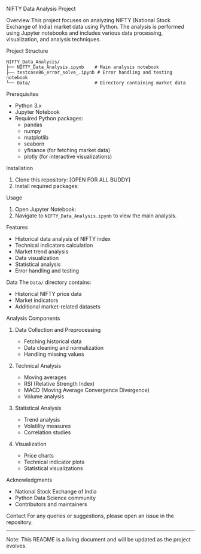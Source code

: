  NIFTY Data Analysis Project

 Overview
This project focuses on analyzing NIFTY (National Stock Exchange of India) market data using Python. The analysis is performed using Jupyter notebooks and includes various data processing, visualization, and analysis techniques.

Project Structure
```
NIFTY_Data_Analysis/
├── NIFTY_Data_Analysis.ipynb    # Main analysis notebook
├── testcase86_error_solve_.ipynb # Error handling and testing notebook
└── Data/                        # Directory containing market data
```

Prerequisites
- Python 3.x
- Jupyter Notebook
- Required Python packages:
  - pandas
  - numpy
  - matplotlib
  - seaborn
  - yfinance (for fetching market data)
  - plotly (for interactive visualizations)

Installation
1. Clone this repository: [OPEN FOR ALL BUDDY]
2. Install required packages:

Usage
1. Open Jupyter Notebook:
2. Navigate to `NIFTY_Data_Analysis.ipynb` to view the main analysis.

Features
- Historical data analysis of NIFTY index
- Technical indicators calculation
- Market trend analysis
- Data visualization
- Statistical analysis
- Error handling and testing

Data
The `Data/` directory contains:
- Historical NIFTY price data
- Market indicators
- Additional market-related datasets

Analysis Components
1. Data Collection and Preprocessing
   - Fetching historical data
   - Data cleaning and normalization
   - Handling missing values

2. Technical Analysis
   - Moving averages
   - RSI (Relative Strength Index)
   - MACD (Moving Average Convergence Divergence)
   - Volume analysis

3. Statistical Analysis
   - Trend analysis
   - Volatility measures
   - Correlation studies

4. Visualization
   - Price charts
   - Technical indicator plots
   - Statistical visualizations


Acknowledgments
- National Stock Exchange of India
- Python Data Science community
- Contributors and maintainers

Contact
For any queries or suggestions, please open an issue in the repository.

---
Note: This README is a living document and will be updated as the project evolves. 
